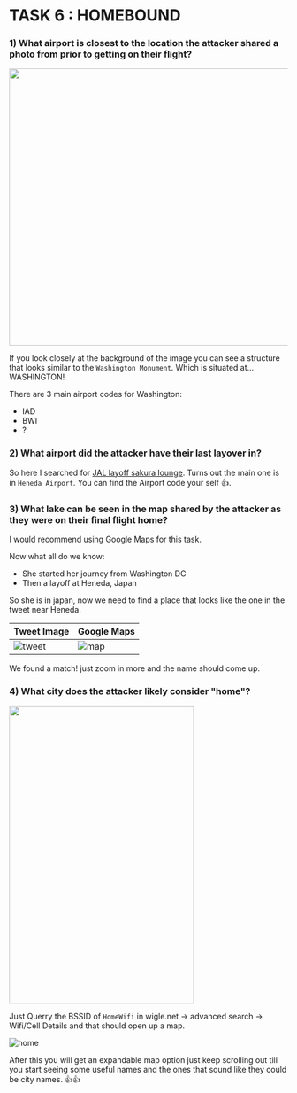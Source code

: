 # TASK 6 : HOMEBOUND

### 1) What airport is closest to the location the attacker shared a photo from prior to getting on their flight?

<img src="https://user-images.githubusercontent.com/66634743/115879540-d277a380-a45a-11eb-9d8f-f0da9b50277c.jpeg" height=500 width=700>

If you look closely at the background of the image you can see a structure that looks similar to the `Washington Monument`. Which is situated at... WASHINGTON!

There are 3 main airport codes for Washington:
- IAD
- BWI
- ?

### 2) What airport did the attacker have their last layover in?

So here I searched for [JAL layoff sakura lounge](https://www.jal.co.jp/en/inter/service/lounge/). Turns out the main one is in `Heneda Airport`. You can find the Airport code your self 👍.

### 3) What lake can be seen in the map shared by the attacker as they were on their final flight home?

I would recommend using Google Maps for this task.

Now what all do we know:
- She started her journey from Washington DC
- Then a layoff at Heneda, Japan

So she is in japan, now we need to find a place that looks like the one in the tweet near Heneda.

| Tweet Image | Google Maps |
| - | - |
| ![tweet](https://user-images.githubusercontent.com/66634743/115882914-49626b80-a45e-11eb-9edf-6df58c334125.jpeg) | ![map](https://user-images.githubusercontent.com/66634743/115883850-4e73ea80-a45f-11eb-975c-11f681e7839a.png) |

We found a match! just zoom in more and the name should come up.


### 4) What city does the attacker likely consider "home"?

<img src="https://user-images.githubusercontent.com/66634743/115866371-a05e4580-a44a-11eb-8b9d-e5a64f47744b.png" width=334 height=538>

Just Querry the BSSID of `HomeWifi` in wigle.net -> advanced search -> Wifi/Cell Details and that should open up a map.

![home](https://user-images.githubusercontent.com/66634743/115885310-e58d7200-a460-11eb-9179-cbecd05ffc43.png)

After this you will get an expandable map option just keep scrolling out till you start seeing some useful names and the ones that sound like they could be city names. 👍👍
